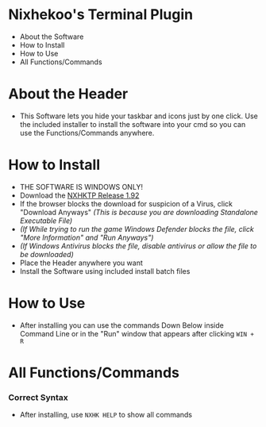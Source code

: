# Nixhekoo's Terminal Plugin
- About the Software <br>
- How to Install <br>
- How to Use <br>
- All Functions/Commands <br>

# About the Header
- This Software lets you hide your taskbar and icons just by one click. Use the included installer to install the software into your cmd so you can use the Functions/Commands anywhere.

# How to Install
- THE SOFTWARE IS WINDOWS ONLY!
- Download the [NXHKTP Release 1.92](https://github.com/Nixhekoo/NXHKTerminalPlugin/raw/main/NXHKTP%20Release%201.92.zip)
- If the browser blocks the download for suspicion of a Virus, click "Download Anyways" *(This is because you are downloading Standalone Executable File)*
- *(If While trying to run the game Windows Defender blocks the file, click "More Information" and "Run Anyways")*
- *(If Windows Antivirus blocks the file, disable antivirus or allow the file to be downloaded)*
- Place the Header anywhere you want
- Install the Software using included install batch files

# How to Use
- After installing you can use the commands Down Below inside Command Line or in the "Run" window that appears after clicking `WIN + R`

# All Functions/Commands
### Correct Syntax
- After installing, use `NXHK HELP` to show all commands
